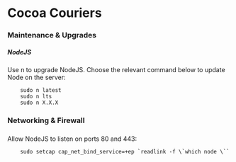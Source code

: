 # Cocoa Couriers

### Maintenance & Upgrades

##### NodeJS
Use n to upgrade NodeJS. Choose the relevant command below to update Node on the server:
```
    sudo n latest
    sudo n lts
    sudo n X.X.X
```

### Networking & Firewall
#####

Allow NodeJS to listen on ports 80 and 443:
```
    sudo setcap cap_net_bind_service=+ep `readlink -f \`which node \``
```
